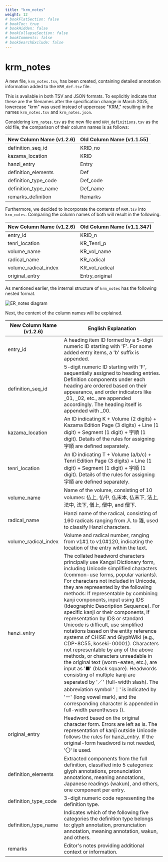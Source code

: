 ```yaml
---
title: "krm_notes"
weight: 12
# bookFlatSection: false
# bookToc: true
# bookHidden: false
# bookCollapseSection: false
# bookComments: false
# bookSearchExclude: false
---
```

# krm_notes

A new file, `krm_notes.tsv`, has been created, containing detailed annotation information added to the `KRM_def.tsv` file.

This is available in both TSV and JSON formats. To explicitly indicate that these are the filenames after the specification change in March 2025, lowercase "krm" was used instead of uppercase "KRM," resulting in the names `krm_notes.tsv` and `krm_notes.json`.

Considering `krm_notes.tsv` as the new file and `KRM_definitions.tsv` as the old file, the comparison of their column names is as follows:

| New Column Name (v1.2.6) | Old Column Name (v1.1.55) |
|--------------------------|----------------------------|
| definition_seq_id        | KRID_no                    |
| kazama_location          | KRID                      |
| hanzi_entry              | Entry                      |
| definition_elements      | Def                        |
| definition_type_code     | Def_code                   |
| definition_type_name     | Def_name                   |
| remarks_definition       | Remarks                    |

Furthermore, we decided to incorporate the contents of `KRM.tsv` into `krm_notes`. Comparing the column names of both will result in the following.

| New Column Name (v1.2.6) | Old Column Name (v1.1.347) |
|--------------------------|----------------------------|
| entry_id        | KRID_n                    |
| tenri_location    | KR_Tenri_p                      |
| volume_name            | KR_vol_name                      |
| radical_name      | KR_radical                        |
| volume_radical_index     | KR_vol_radical                |
| original_entry     | Entry_original                   |


As mentioned earlier, the internal structure of `krm_notes` has the following nested format.


![ER_notes diagram](/images/krm_notes_er.drawio.png)

Next, the content of the column names will be explained.


| New Column Name (v1.2.6) | English Explanation              |
|--------------------------|---------------------------|
| entry_id                 |A heading item ID formed by a 5-digit numeric ID starting with 'F'. For some added entry items, a 'b' suffix is appended.  |
| definition_seq_id        | 5-digit numeric ID starting with 'F', sequentially assigned to heading entries. Definition components under each heading are ordered based on their appearance, and order indicators like _01, _02, etc., are appended accordingly. The heading itself is appended with _00.                      |
| kazama_location    | An ID indicating K + Volume (2 digits) + Kazama Edition Page (3 digits) + Line (1 digit) + Segment (1 digit) + 字順 (1 digit). Details of the rules for assigning 字順 are defined separately.|
| tenri_location           |An ID indicating T + Volume (a/b/c) + Tenri Edition Page (3 digits) + Line (1 digit) + Segment (1 digit) + 字順 (1 digit). Details of the rules for assigning 字順 are defined separately.  |
| volume_name              | Name of the volume, consisting of 10 volumes: 仏上, 仏中, 仏末本, 仏末下, 法上, 法中, 法下, 僧上, 僧中, and 僧下.   |
| radical_name             | Hanzi name of the radical, consisting of 160 radicals ranging from 人 to 雑, used to classify Hanzi characters.          |
| volume_radical_index     | Volume and radical number, ranging from v1#1 to v10#120, indicating the location of the entry within the text.         |
| hanzi_entry              | The collated headword characters principally use Kangxi Dictionary form, including Unicode simplified characters (common-use forms, popular variants). For characters not included in Unicode, they are represented by the following methods: If representable by combining kanji components, input using IDS (Ideographic Description Sequence). For specific kanji or their components, if representation by IDS or standard Unicode is difficult, use simplified notations based on the entity reference systems of CHISE and GlyphWiki (e.g., CDP-8C55, koseki-00001). Characters not representable by any of the above methods, or characters unreadable in the original text (worm-eaten, etc.), are input as '■' (black square). Headwords consisting of multiple kanji are separated by '／' (full-width slash). The abbreviation symbol '｜' is indicated by 'ー' (long vowel mark), and the corresponding character is appended in full-width parentheses (). |
| original_entry           | Headword based on the original character form. Errors are left as is. The representation of kanji outside Unicode follows the rules for hanzi_entry. If the original-form headword is not needed, '〇' is used.  |
| definition_elements      | Extracted components from the full definition, classified into 5 categories: glyph annotations, pronunciation annotations, meaning annotations, Japanese readings (wakun), and others, one component per entry.           |
| definition_type_code     | 3-digit numeric code representing the definition type.   |
| definition_type_name     | Indicates which of the following five categories the definition type belongs to: glyph annotation, pronunciation annotation, meaning annotation, wakun, and others.  |
| remarks                  | Editor's notes providing additional context or information.      |

